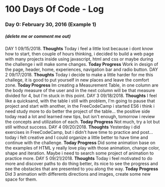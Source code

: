 # 100 Days Of Code - Log

### Day 0: February 30, 2016 (Example 1)
##### (delete me or comment me out)

DAY 1 09/15/2018.
**Thoughts** Today i feel a little lost because i dont know how to start, then couple of hours thinking, i decided to build a web page with many projects inside using javascript, html and css or maybe during the challenge i will make some changes. 
**Today Progress** Work in design of the page, header, home, experiences, navigation bar and radio button.
DAY 2 09/17/2018.
**Thoughts** Today i decide to make a little harder for me this challege, it is good to put yourself in new places and leave the comfort zone. 
**Today Progress** Im creating a Measurement Table, in one column are the body measure of the user and in the next column will be that measure divided for 4, but I'm stuck in this point.
DAY 3 09/18/2018. 
**Thoughts** I feel like a quicksand, with the table i still with problem, I'm going to pause that project and start with another, in the FreeCodeCamp i started ES6 i think i need study more to do better the project of the table... the positive side today read a lot and learned new tips, but isn't enough, tomorrow i review the concepts and utilization of each. 
**Today Progress** Not much, try a lot but still without success.
DAY 4 09/20/2018. 
**Thoughts** Yesterday i did exercises in FreeCodeCamp, but i didn't have time to practice and post... today i felt creative and I could organize a little better to have time and continue with the challenge. 
**Today Progress** Did some animation base on the examples of HTML y really love play with those animation, change color, shape and iteration. Maybe i need to search some project of animation to practice more.
DAY 5 09/21/2018.
**Thoughts** Today i feel motivated to do more and discover paths to do thing better, its nice to see the progress and see the obstacles that are presented to you along the way.
**Today Progress** Did 3 animation with differents directions and images, create some new space for them.
